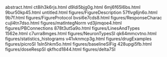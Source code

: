 abstract.html
ct8ih3k6rjs.html
d9ldi5bjg0g.html
6mj6f65l6bs.html
9bur50kp45.html
untitled.html
figures/FigureDescription
57flvg6jn6o.html
9b7f.html
figures/FigureProtocol
bvsi6e7cds8.html
figures/ResponseCharac
cujl4tn7dso.html
figures/matIntegNorm
vd3jimqoe4.html
figures/PBConnections
878t3ut5a9o.html
figures/LinesAndTypes
1562e.html
c7urra8mges.html
figures/NeuronTypesSI
qk64mmcvtno.html
figures/statistics_histograms
v41vknmcp3g.html
figures/drugExamples
figures/picroSI
1sln5hkm5o.html
figures/baselineSIFig
428upgi5fb.html
figures/doseRespSI
qkfhcd1844.html
figures/delta7SI